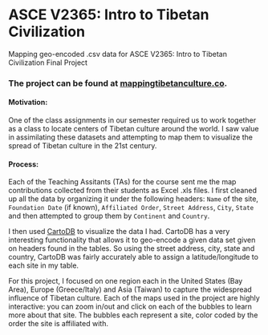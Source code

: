 # ASCE V2365: Intro to Tibetan Civilization
Mapping geo-encoded .csv data for ASCE V2365: Intro to Tibetan Civilization Final Project

### The project can be found at [mappingtibetanculture.co](http://mappingtibetanculture.co).

#### Motivation:
One of the class assignments in our semester required us to work together as a class to locate centers of Tibetan culture around the world. I saw value in assimilating these datasets and attempting to map them to visualize the spread of Tibetan culture in the 21st century.

#### Process:
Each of the Teaching Assitants (TAs) for the course sent me the map contributions collected from their students as Excel .xls files. I first cleaned up all the data by organizing it under the following headers: `Name` of the site, `Foundation Date` (if known), `Affiliated Order`, `Street Address`, `City`, `State` and then attempted to group them by `Continent` and `Country`.

I then used [CartoDB](www.cartodb.com) to visualize the data I had. CartoDB has a very interesting functionality that allows it to geo-encode a given data set given on headers found in the tables. So using the street address, city, state and country, CartoDB was fairly accurately able to assign a latitude/longitude to each site in my table.

For this project, I focused on one region each in the United States (Bay Area), Europe (Greece/Italy) and Asia (Taiwan) to capture the widespread influence of Tibetan culture. Each of the maps used in the project are highly interactive: you can zoom in/out and click on each of the bubbles to learn more about that site. The bubbles each represent a site, color coded by the order the site is affiliated with. 
